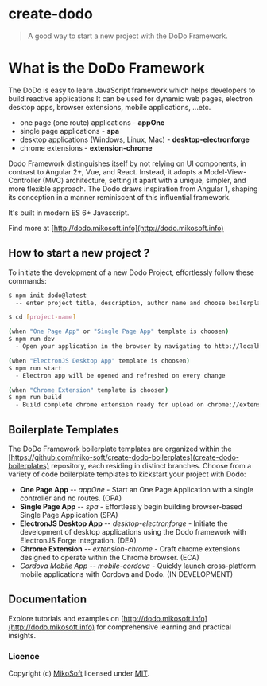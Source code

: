 # create-dodo
> A good way to start a new project with the DoDo Framework.


# What is the DoDo Framework
The DoDo is easy to learn JavaScript framework which helps developers to build reactive applications
It can be used for dynamic web pages, electron desktop apps, browser extensions, mobile applications,   ...etc.

- one page (one route) applications - **appOne**
- single page applications - **spa**
- desktop applications (Windows, Linux, Mac) - **desktop-electronforge**
- chrome extensions - **extension-chrome**


Dodo Framework distinguishes itself by not relying on UI components, in contrast to Angular 2+, Vue, and React. Instead, it adopts a Model-View-Controller (MVC) architecture, setting it apart with a unique, simpler, and more flexible approach. The Dodo draws inspiration from Angular 1, shaping its conception in a manner reminiscent of this influential framework.

It's built in modern ES 6+ Javascript.

Find more at [http://dodo.mikosoft.info](http://dodo.mikosoft.info)


## How to start a new project ?
To initiate the development of a new Dodo Project, effortlessly follow these commands:
```bash
$ npm init dodo@latest
  -- enter project title, description, author name and choose boilerplate template

$ cd [project-name]

(when "One Page App" or "Single Page App" template is choosen)
$ npm run dev
  - Open your application in the browser by navigating to http://localhost:3001. The web page will automatically refresh with each code change.

(when "ElectronJS Desktop App" template is choosen)
$ npm run start
  - Electron app will be opened and refreshed on every change

(when "Chrome Extension" template is choosen)
$ npm run build
  - Build complete chrome extension ready for upload on chrome://extensions
```


## Boilerplate Templates
The DoDo Framework boilerplate templates are organized within the [https://github.com/miko-soft/create-dodo-boilerplates](create-dodo-boilerplates) repository, each residing in distinct branches.
Choose from a variety of code boilerplate templates to kickstart your project with Dodo:
- **One Page App** -- *appOne* - Start an One Page Application with a single controller and no routes. (OPA)
- **Single Page App** -- *spa* - Effortlessly begin building browser-based Single Page Application (SPA)
- **ElectronJS Desktop App** -- *desktop-electronforge* - Initiate the development of desktop applications using the Dodo framework with ElectronJS Forge integration. (DEA)
- **Chrome Extension** -- *extension-chrome* - Craft chrome extensions designed to operate within the Chrome browser. (ECA)
- *Cordova Mobile App* -- *mobile-cordova* - Quickly launch cross-platform mobile applications with Cordova and Dodo. (IN DEVELOPMENT)


## Documentation
Explore tutorials and examples on [http://dodo.mikosoft.info](http://dodo.mikosoft.info) for comprehensive learning and practical insights.


### Licence
Copyright (c) [MikoSoft](http://mikosoft.info) licensed under [MIT](./LICENSE).
